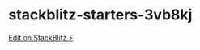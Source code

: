 # stackblitz-starters-3vb8kj

[Edit on StackBlitz ⚡️](https://stackblitz.com/edit/stackblitz-starters-3vb8kj)